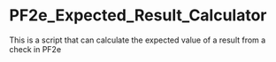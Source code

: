 # PF2e_Expected_Result_Calculator
This is a script that can calculate the expected value of a result from a check in PF2e
